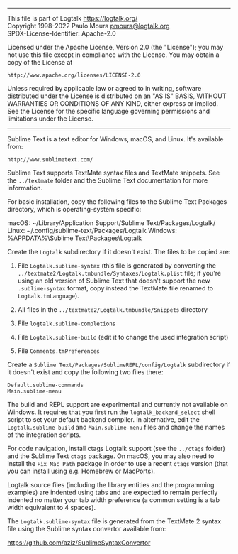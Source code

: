 ________________________________________________________________________

This file is part of Logtalk <https://logtalk.org/>  
Copyright 1998-2022 Paulo Moura <pmoura@logtalk.org>  
SPDX-License-Identifier: Apache-2.0

Licensed under the Apache License, Version 2.0 (the "License");
you may not use this file except in compliance with the License.
You may obtain a copy of the License at

    http://www.apache.org/licenses/LICENSE-2.0

Unless required by applicable law or agreed to in writing, software
distributed under the License is distributed on an "AS IS" BASIS,
WITHOUT WARRANTIES OR CONDITIONS OF ANY KIND, either express or implied.
See the License for the specific language governing permissions and
limitations under the License.
________________________________________________________________________


Sublime Text is a text editor for Windows, macOS, and Linux.
It's available from:

	http://www.sublimetext.com/

Sublime Text supports TextMate syntax files and TextMate snippets. See the
`../textmate` folder and the Sublime Text documentation for more information.

For basic installation, copy the following files to the Sublime Text Packages
directory, which is operating-system specific:

macOS:
	~/Library/Application Support/Sublime Text/Packages/Logtalk/
Linux:
	~/.config/sublime-text/Packages/Logtalk
Windows:
	%APPDATA%\Sublime Text\Packages\Logtalk

Create the `Logtalk` subdirectory if it doesn't exist. The files to be
copied are:

1. File `Logtalk.sublime-syntax` (this file is generated by converting the
`../textmate2/Logtalk.tmbundle/Syntaxes/Logtalk.plist` file; if you're using
an old version of Sublime Text that doesn't support the new `.sublime-syntax`
format, copy instead the TextMate file renamed to `Logtalk.tmLanguage`).

2. All files in the `../textmate2/Logtalk.tmbundle/Snippets` directory

3. File `logtalk.sublime-completions`

4. File `Logtalk.sublime-build` (edit it to change the used integration
script)

5. File `Comments.tmPreferences`

Create a `Sublime Text/Packages/SublimeREPL/config/Logtalk` subdirectory
if it doesn't exist and copy the following two files there:

	Default.sublime-commands
	Main.sublime-menu

The build and REPL support are experimental and currently not available on
Windows. It requires that you first run the `logtalk_backend_select` shell
script to set your default backend compiler. In alternative, edit the
`Logtalk.sublime-build` and `Main.sublime-menu` files and change the names
of the integration scripts.

For code navigation, install ctags Logtalk support (see the `../ctags` folder)
and the Sublime Text `ctags` package. On macOS, you may also need to install
the `Fix Mac Path` package in order to use a recent `ctags` version (that you
can install using e.g. Homebrew or MacPorts).

Logtalk source files (including the library entities and the programming
examples) are indented using tabs and are expected to remain perfectly 
indented no matter your tab width preference (a common setting is a tab
width equivalent to 4 spaces).

The `Logtalk.sublime-syntax` file is generated from the TextMate 2 syntax file
using the Sublime syntax convertor available from:

https://github.com/aziz/SublimeSyntaxConvertor

